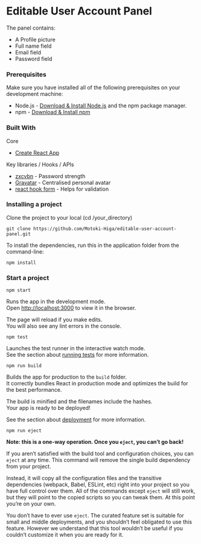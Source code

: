 # Editable User Account Panel

The panel contains:

- A Profile picture
- Full name field
- Email field
- Password field

### Prerequisites

Make sure you have installed all of the following prerequisites on your development machine:

- Node.js - [Download & Install Node.js](https://nodejs.org/en/download/) and the npm package manager.
- npm - [Download & Install npm](https://www.npmjs.com/get-npm)

### Built With

Core

- [Create React App](https://github.com/facebook/create-react-app)

Key libraries / Hooks / APIs

- [zxcvbn](https://www.npmjs.com/package/zxcvbn) - Password strength
- [Gravatar](https://en.gravatar.com/) - Centralised personal avatar
- [react hook form](https://react-hook-form.com/form-builder) - Helps for validation

### Installing a project

Clone the project to your local (cd /your_directory)

```
git clone https://github.com/Motoki-Higa/editable-user-account-panel.git
```

To install the dependencies, run this in the application folder from the command-line:

```
npm install
```

### Start a project

```
npm start
```

Runs the app in the development mode.<br />
Open [http://localhost:3000](http://localhost:3000) to view it in the browser.

The page will reload if you make edits.<br />
You will also see any lint errors in the console.

```
npm test
```

Launches the test runner in the interactive watch mode.<br />
See the section about [running tests](https://facebook.github.io/create-react-app/docs/running-tests) for more information.

```
npm run build
```

Builds the app for production to the `build` folder.<br />
It correctly bundles React in production mode and optimizes the build for the best performance.

The build is minified and the filenames include the hashes.<br />
Your app is ready to be deployed!

See the section about [deployment](https://facebook.github.io/create-react-app/docs/deployment) for more information.

```
npm run eject
```

**Note: this is a one-way operation. Once you `eject`, you can’t go back!**

If you aren’t satisfied with the build tool and configuration choices, you can `eject` at any time. This command will remove the single build dependency from your project.

Instead, it will copy all the configuration files and the transitive dependencies (webpack, Babel, ESLint, etc) right into your project so you have full control over them. All of the commands except `eject` will still work, but they will point to the copied scripts so you can tweak them. At this point you’re on your own.

You don’t have to ever use `eject`. The curated feature set is suitable for small and middle deployments, and you shouldn’t feel obligated to use this feature. However we understand that this tool wouldn’t be useful if you couldn’t customize it when you are ready for it.